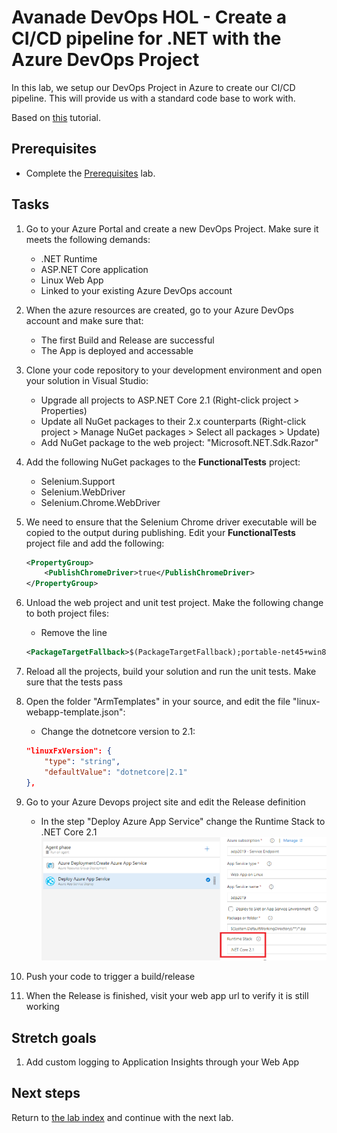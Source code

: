 # Avanade DevOps HOL - Create a CI/CD pipeline for .NET with the Azure DevOps Project

In this lab, we setup our DevOps Project in Azure to create our CI/CD pipeline. This will provide us with a standard code base to work with.

Based on [this](https://docs.microsoft.com/en-us/azure/devops-project/azure-devops-project-aspnet-core) tutorial.

## Prerequisites

- Complete the [Prerequisites](prerequisites.md) lab.

## Tasks

1. Go to your Azure Portal and create a new DevOps Project. Make sure it meets the following demands:
    - .NET Runtime
    - ASP.NET Core application
    - Linux Web App
    - Linked to your existing Azure DevOps account

1. When the azure resources are created, go to your Azure DevOps account and make sure that:
   - The first Build and Release are successful
   - The App is deployed and accessable

1. Clone your code repository to your development environment and open your solution in Visual Studio:
   - Upgrade all projects to ASP.NET Core 2.1 (Right-click project > Properties)
   - Update all NuGet packages to their 2.x counterparts (Right-click project > Manage NuGet packages > Select all packages > Update)
   - Add NuGet package to the web project: "Microsoft.NET.Sdk.Razor"

1. Add the following NuGet packages to the **FunctionalTests** project:
   - Selenium.Support
   - Selenium.WebDriver
   - Selenium.Chrome.WebDriver

1. We need to ensure that the Selenium Chrome driver executable will be copied to the output during publishing. Edit your **FunctionalTests** project file and add the following:
    ```xml
    <PropertyGroup>
        <PublishChromeDriver>true</PublishChromeDriver>
    </PropertyGroup>
    ```

1. Unload the web project and unit test project. Make the following change to both project files:
   - Remove the line
    ```xml
    <PackageTargetFallback>$(PackageTargetFallback);portable-net45+win8+wp8+wpa81;</PackageTargetFallback>
    ``` 

1. Reload all the projects, build your solution and run the unit tests. Make sure that the tests pass

1. Open the folder "ArmTemplates" in your source, and edit the file "linux-webapp-template.json":
    - Change the dotnetcore version to 2.1:
    ```json
    "linuxFxVersion": {
        "type": "string",
        "defaultValue": "dotnetcore|2.1"
    },
    ```

1. Go to your Azure Devops project site and edit the Release definition
    - In the step "Deploy Azure App Service" change the Runtime Stack to .NET Core 2.1
    ![](../images/dotnetcore-runtime-stack.png)

1. Push your code to trigger a build/release

1. When the Release is finished, visit your web app url to verify it is still working

## Stretch goals

1. Add custom logging to Application Insights through your Web App

## Next steps
Return to [the lab index](../README.md) and continue with the next lab.